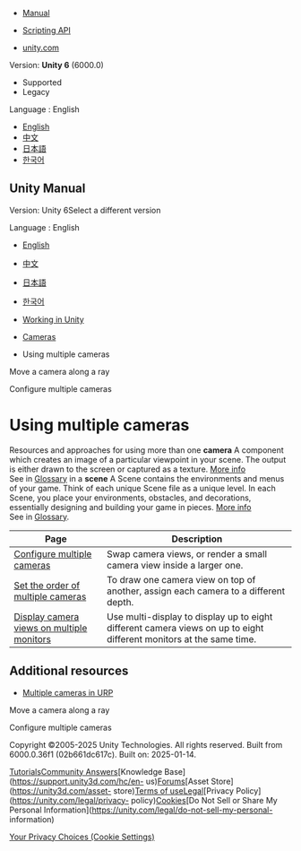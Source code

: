 [](https://docs.unity3d.com)

  * [Manual](../Manual/index.html)
  * [Scripting API](../ScriptReference/index.html)

  * [unity.com](https://unity.com/)

Version: **Unity 6** (6000.0)

  * Supported
  * Legacy

Language : English

  * [English](/Manual/MultipleCameras-landing.html)
  * [中文](/cn/current/Manual/MultipleCameras-landing.html)
  * [日本語](/ja/current/Manual/MultipleCameras-landing.html)
  * [한국어](/kr/current/Manual/MultipleCameras-landing.html)

[](https://docs.unity3d.com)

## Unity Manual

Version: Unity 6Select a different version

Language : English

  * [English](/Manual/MultipleCameras-landing.html)
  * [中文](/cn/current/Manual/MultipleCameras-landing.html)
  * [日本語](/ja/current/Manual/MultipleCameras-landing.html)
  * [한국어](/kr/current/Manual/MultipleCameras-landing.html)

  * [Working in Unity](working-in-unity.html)
  * [Cameras](Cameras.html)
  * Using multiple cameras

[](CameraRays-move.html)

Move a camera along a ray

[](MultipleCameras.html)

Configure multiple cameras

# Using multiple cameras

Resources and approaches for using more than one **camera** A component which
creates an image of a particular viewpoint in your scene. The output is either
drawn to the screen or captured as a texture. [More
info](CamerasOverview.html)  
See in [Glossary](Glossary.html#Camera) in a **scene** A Scene contains the
environments and menus of your game. Think of each unique Scene file as a
unique level. In each Scene, you place your environments, obstacles, and
decorations, essentially designing and building your game in pieces. [More
info](CreatingScenes.html)  
See in [Glossary](Glossary.html#Scene).

**Page** | **Description**  
---|---  
[Configure multiple cameras](MultipleCameras.html) | Swap camera views, or render a small camera view inside a larger one.  
[Set the order of multiple cameras](multiple-cameras-birp.html) | To draw one camera view on top of another, assign each camera to a different depth.  
[Display camera views on multiple monitors](MultiDisplay.html) | Use multi-display to display up to eight different camera views on up to eight different monitors at the same time.  
  
## Additional resources

  * [Multiple cameras in URP](urp/cameras-multiple.html)

[](CameraRays-move.html)

Move a camera along a ray

[](MultipleCameras.html)

Configure multiple cameras

Copyright ©2005-2025 Unity Technologies. All rights reserved. Built from
6000.0.36f1 (02b661dc617c). Built on: 2025-01-14.

[Tutorials](https://learn.unity.com/)[Community
Answers](https://answers.unity3d.com)[Knowledge
Base](https://support.unity3d.com/hc/en-
us)[Forums](https://forum.unity3d.com)[Asset Store](https://unity3d.com/asset-
store)[Terms of
use](https://docs.unity3d.com/Manual/TermsOfUse.html)[Legal](https://unity.com/legal)[Privacy
Policy](https://unity.com/legal/privacy-
policy)[Cookies](https://unity.com/legal/cookie-policy)[Do Not Sell or Share
My Personal Information](https://unity.com/legal/do-not-sell-my-personal-
information)

[Your Privacy Choices (Cookie Settings)](javascript:void\(0\);)

